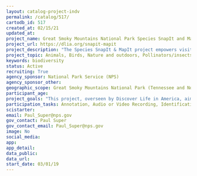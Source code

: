 ```yaml
---
layout: catalog-project-indv
permalink: /catalog/517/
cartodb_id: 517
created_at: 02/15/21  
updated_at: 
project_name: Great Smoky Mountains National Park Species SnapIt and MapIt
project_url: https://dlia.org/snapit-mapit
project_description: "The Species SnapIt & MapIt project empowers visitors to Great Smoky Mountains National Park to record and report valuable information about the animals, plants and other organisms they see in the park. Participants are encouraged to look for certain under-studied species in the park and to share their observations using an app called iNaturalist. Their observations are used to develop new species distribution maps for a public NPS web tool called Atlas of the Smokies. This tool allows users to visualize where a species has been found across the park and see where else it is likely to occur, based on a number of environmental factors. Park officials use these maps to make informed land management decisions, while researchers use them to better understand the spatial distribution of life across the Smokies."
project_topic: Animals, Birds, Nature and outdoors, Pollinators/insects
keywords: biodiversity
status: Active
recruiting: True
agency_sponsor: National Park Service (NPS)
agency_sponsor_other: 
geographic_scope: Great Smoky Mountains National Park (Tennessee and North Carolina)
participant_age: 
project_goals: "This project, overseen by Discover Life in America, aims to benefit from the observational skills of park visitors to help develop distribution probability maps for species found in Great Smoky Mountains National Park."
participation_tasks: Annotation, Audio or Video Recording, Identification, Observation, Photography
scistarter: 
email: Paul_Super@nps.gov
gov_contact: Paul Super
gov_contact_email: Paul_Super@nps.gov
image: No
social_media: 
app: 
app_detail: 
data_public: 
data_url: 
start_date: 03/01/19  
---
```



